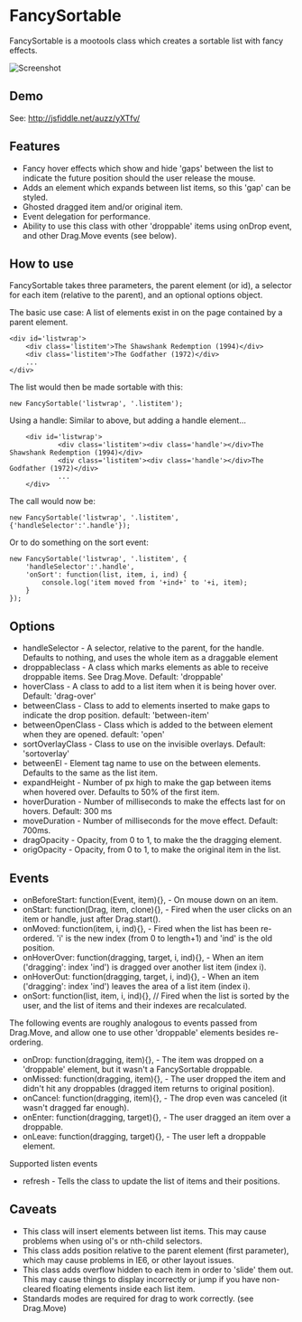 FancySortable
===========

FancySortable is a mootools class which creates a sortable list with fancy effects.

![Screenshot](http://d0wn.net/FancySortable.jpg)

Demo
----

See: http://jsfiddle.net/auzz/yXTfv/


Features
--------

* Fancy hover effects which show and hide 'gaps' between the list to indicate the future position should the user release the mouse.
* Adds an element which expands between list items, so this 'gap' can be styled.
* Ghosted dragged item and/or original item.
* Event delegation for performance.
* Ability to use this class with other 'droppable' items using onDrop event, and other Drag.Move events (see below).


How to use 
----------

FancySortable takes three parameters, the parent element (or id), a selector for each item 
(relative to the parent), and an optional options object. 


The basic use case:
A list of elements exist in on the page contained by a parent element. 

	<div id='listwrap'>
		<div class='listitem'>The Shawshank Redemption (1994)</div>
		<div class='listitem'>The Godfather (1972)</div>
		...
	</div>

The list would then be made sortable with this:

	new FancySortable('listwrap', '.listitem');

Using a handle:
Similar to above, but adding a handle element...

        <div id='listwrap'>
                <div class='listitem'><div class='handle'></div>The Shawshank Redemption (1994)</div>
                <div class='listitem'><div class='handle'></div>The Godfather (1972)</div>
                ...
        </div>

The call would now be:

	new FancySortable('listwrap', '.listitem', {'handleSelector':'.handle'});

Or to do something on the sort event:

	new FancySortable('listwrap', '.listitem', {
		'handleSelector':'.handle',
		'onSort': function(list, item, i, ind) {
			console.log('item moved from '+ind+' to '+i, item);
		}
	});

Options
-------

* handleSelector - A selector, relative to the parent, for the handle. Defaults to nothing, and uses the whole item as a draggable element
* droppableclass - A class which marks elements as able to receive droppable items. See Drag.Move. Default: 'droppable'
* hoverClass - A class to add to a list item when it is being hover over. Default: 'drag-over'
* betweenClass - Class to add to elements inserted to make gaps to indicate the drop position. default: 'between-item'
* betweenOpenClass - Class which is added to the between element when they are opened. default: 'open'
* sortOverlayClass - Class to use on the invisible overlays. Default: 'sortoverlay'
* betweenEl - Element tag name to use on the between elements. Defaults to the same as the list item.
* expandHeight - Number of px high to make the gap between items when hovered over. Defaults to 50% of the first item.
* hoverDuration - Number of milliseconds to make the effects last for on hovers. Default: 300 ms
* moveDuration - Number of milliseconds for the move effect. Default: 700ms.
* dragOpacity - Opacity, from 0 to 1, to make the the dragging element.
* origOpacity - Opacity, from 0 to 1, to make the original item in the list.

Events
------

* onBeforeStart: function(Event, item){}, - On mouse down on an item.
* onStart: function(Drag, item, clone){}, - Fired when the user clicks on an item or handle, just after Drag.start().
* onMoved: function(item, i, ind){}, - Fired when the list has been re-ordered. 'i' is the new index (from 0 to length+1) and 'ind' is the old position.
* onHoverOver: function(dragging, target, i, ind){}, - When an item ('dragging': index 'ind') is dragged over another list item (index i).
* onHoverOut: function(dragging, target, i, ind){}, - When an item ('dragging': index 'ind') leaves the area of a list item (index i).
* onSort: function(list, item, i, ind){}, // Fired when the list is sorted by the user, and the list of items and their indexes are recalculated.

The following events are roughly analogous to events passed from Drag.Move, and allow one to use other 'droppable' elements besides re-ordering.

* onDrop: function(dragging, item){}, - The item was dropped on a 'droppable' element, but it wasn't a FancySortable droppable.
* onMissed: function(dragging, item){}, - The user dropped the item and didn't hit any droppables (dragged item returns to original position).
* onCancel: function(dragging, item){}, - The drop even was canceled (it wasn't dragged far enough).
* onEnter: function(dragging, target){}, - The user dragged an item over a droppable.
* onLeave: function(dragging, target){}, - The user left a droppable element.

Supported listen events

* refresh - Tells the class to update the list of items and their positions.

Caveats
-------

* This class will insert elements between list items. This may cause problems when using ol's or nth-child selectors.
* This class adds position relative to the parent element (first parameter), which may cause problems in IE6, or other layout issues.
* This class adds overflow hidden to each item in order to 'slide' them out. This may cause things to display incorrectly or jump if you have non-cleared floating elements inside each list item.
* Standards modes are required for drag to work correctly. (see Drag.Move)

